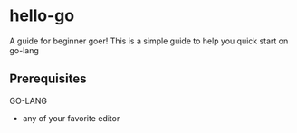 # hello-go

A guide for beginner goer!
This is a simple guide to help you quick start on go-lang

## Prerequisites
GO-LANG

* any of your favorite editor 


